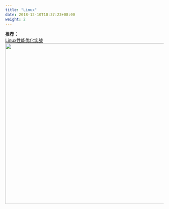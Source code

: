 ```yaml
---
title: "Linux"
date: 2018-12-10T10:37:23+08:00
weight: 2
---
```


**推荐：**    
[Linux性能优化实战](https://time.geekbang.org/column/140)
<img src="https://raw.github.com/chase-cheng/resource/master/images/linux.jpeg" height=512px /> 

<!-- ## [平均负载 上下文切换](01.平均负载上下文切换.md)
## [cpu 使用率](02.cpu使用率.md) -->

